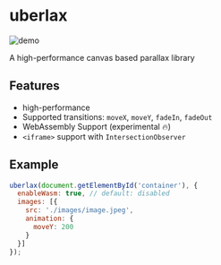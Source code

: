 # uberlax

![demo](https://github.com/fwdop/uberlax/raw/master/images/uberlax-demo.gif)

A high-performance canvas based parallax library

## Features
- high-performance
- Supported transitions: `moveX`, `moveY`, `fadeIn`, `fadeOut`
- WebAssembly Support (experimental 🔥)
- `<iframe>` support with `IntersectionObserver`

## Example

```javascript
uberlax(document.getElementById('container'), {
  enableWasm: true, // default: disabled
  images: [{
    src: './images/image.jpeg',
    animation: {
      moveY: 200
    }
  }]
});
```
